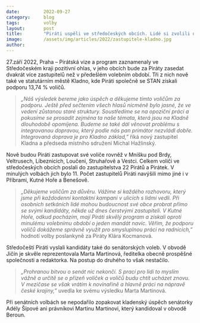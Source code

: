 ```yaml
---
date:         2022-09-27
category:     blog
tags:         volby
layout:       post
title:        "Piráti uspěli ve středočeských obcích. Lidé si zvolili dvakrát více zastupitelů než v minulých volbách"
image:        /assets/img/articles/2022/zastupitele-kladno.jpg
author:       
---
```


27.září 2022, Praha – Pirátská vize a program zaznamenaly ve Středočeském kraji pozitivní ohlas, v jeho obcích bude za Piráty zasedat dvakrát více zastupitelů než v předešlém volebním období. Tři z nich nově také ve statutárním městě Kladno, kde Piráti společně se STAN získali podporu 13,74 % voličů.

> *„Náš výsledek bereme jako úspěch a děkujeme tímto voličům za podporu. Ještě před sečtením všech hlasů nicméně bylo jasné, že ve vedení zůstanou staré struktury. Soustředíme se na opoziční práci a pokusíme se prosadit zejména ta naše témata, která jsou na Kladně dlouhodobě opomíjena. Budeme se také dál věnovat problému s integrovanou dopravou, který podle nás pan primátor nezvládl dobře. Integrovaná doprava je pro Kladno základ,”* říká nový zastupitel Kladna a předseda místního sdružení Michal Hažlinský. 

Nově budou Piráti zastupovat své voliče rovněž v Mníšku pod Brdy, Veltrusech, Líbeznicích, Loučeni, Struhařově a Vestci. Celkem voliči ve středočeských obcích poslali do zastupitelstva 22 Pirátů a Pirátek. V minulých volbách jich bylo 11. Počet zastupitelů Piráti navýšili mimo jiné i v Příbrami, Kutné Hoře a Benešově.

> *„Děkujeme voličům za důvěru. Vážíme si každého rozhovoru, který jsme při každodenní kontaktní kampani v ulicích s lidmi vedli.  Při osobních setkáních lidé mohou budoucnost své obce probrat přímo se svými kandidáty, někde už dnes čerstvými zastupiteli. V Kutné Hoře, odkud pocházím, mají Piráti skvělý program a získali oproti minulému volebnímu období o jeden mandát navíc. Věřím, že podporu voličů dokážeme správně využít pro smysluplnou práci na radnicích,”* hodnotí volby poslankyně za Piráty Klára Kocmanová. 

Středočeští Piráti vyslali kandidáty také do senátorských voleb. V obvodě Jičín je skvěle reprezentovala Marta Martinová, ředitelka obecně prospěšné společnosti a redaktorka. Na postup do druhého to však nestačilo. 

> *„Prohranou bitvou o senát nic nekončí. S prací pro lidi to myslím vážně a určitě se o přízeň voliček a voličů budu chtít ucházet znovu. V mezičase se však vrátím k novinařině a hlavně práci na nápravě české krajiny,”* uvedla ke svému výsledku Marta Martinová.

Při senátních volbách se nepodařilo zopakovat kladenský úspěch senátorky Adély Šípové ani právníkovi Martinu Martinovi, který kandidoval v obvodě Beroun.
